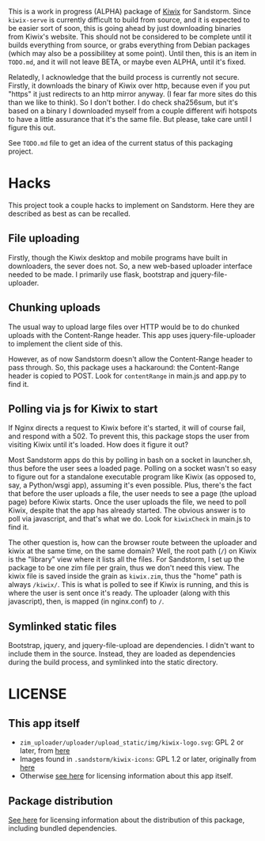 This is a work in progress (ALPHA) package of [Kiwix](http://www.kiwix.org) for Sandstorm. Since `kiwix-serve` is currently difficult to build from source, and it is expected to be easier sort of soon, this is going ahead by just downloading binaries from Kiwix's website. This should not be considered to be complete until it builds everything from source, or grabs everything from Debian packages (which may also be a possibilitey at some point). Until then, this is an item in `TODO.md`, and it will not leave BETA, or maybe even ALPHA, until it's fixed.

Relatedly, I acknowledge that the build process is currently not secure. Firstly, it downloads the binary of Kiwix over http, because even if you put "https" it just redirects to an http mirror anyway. (I fear far more sites do this than we like to think). So I don't bother. I do check sha256sum, but it's based on a binary I downloaded myself from a couple different wifi hotspots to have a little assurance that it's the same file. But please, take care until I figure this out.

See `TODO.md` file to get an idea of the current status of this packaging project.

# Hacks

This project took a couple hacks to implement on Sandstorm. Here they are described as best as can be recalled.

## File uploading

Firstly, though the Kiwix desktop and mobile programs have built in downloaders, the sever does not. So, a new web-based uploader interface needed to be made. I primarily use flask, bootstrap and jquery-file-uploader.

## Chunking uploads

The usual way to upload large files over HTTP would be to do chunked uploads with the Content-Range header. This app uses jquery-file-uploader to implement the client side of this.

However, as of now Sandstorm doesn't allow the Content-Range header to pass through. So, this package uses a hackaround: the Content-Range header is copied to POST. Look for `contentRange` in main.js and app.py to find it.

## Polling via js for Kiwix to start

If Nginx directs a request to Kiwix before it's started, it will of course fail, and respond with a 502. To prevent this, this package stops the user from visiting Kiwix until it's loaded. How does it figure it out?

Most Sandstorm apps do this by polling in bash on a socket in launcher.sh, thus before the user sees a loaded page. Polling on a socket wasn't so easy to figure out for a standalone executable program like Kiwix (as opposed to, say, a Python/wsgi app), assuming it's even possible. Plus, there's the fact that before the user uploads a file, the user needs to see a page (the upload page) before Kiwix starts. Once the user uploads the file, we need to poll Kiwix, despite that the app has already started. The obvious answer is to poll via javascript, and that's what we do. Look for `kiwixCheck` in main.js to find it.

The other question is, how can the browser route between the uploader and kiwix at the same time, on the same domain? Well, the root path (`/`) on Kiwix is the "library" view where it lists all the files. For Sandstorm, I set up the package to be one zim file per grain, thus we don't need this view. The kiwix file is saved inside the grain as `kiwix.zim`, thus the "home" path is always `/kiwix/`. This is what is polled to see if Kiwix is running, and this is where the user is sent once it's ready. The uploader (along with this javascript), then, is mapped (in nginx.conf) to `/`.

## Symlinked static files

Bootstrap, jquery, and jquery-file-upload are dependencies. I didn't want to include them in the source. Instead, they are loaded as dependencies during the build process, and symlinked into the static directory.

# LICENSE

## This app itself

* `zim_uploader/uploader/upload_static/img/kiwix-logo.svg`: GPL 2 or later, from [here](https://commons.wikimedia.org/wiki/File:Kiwix_logo.svg)
* Images found in `.sandstorm/kiwix-icons`: GPL 1.2 or later, originally from [here](https://upload.wikimedia.org/wikipedia/commons/1/14/Kiwix_icon.svg)
* Otherwise [see here](COPYING) for licensing information about this app itself.

## Package distribution

[See here](distribution_licenses.md) for licensing information about the distribution of this package, including bundled dependencies.
